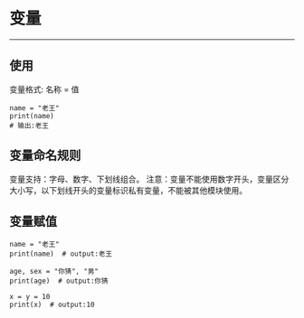 # 变量 #

----------

## 使用 ##
变量格式: 名称 = 值
```
name = "老王"
print(name)  
# 输出:老王
```
## 变量命名规则 ##
变量支持：字母、数字、下划线组合。
注意：变量不能使用数字开头，变量区分大小写，以下划线开头的变量标识私有变量，不能被其他模块使用。

## 变量赋值 ##
    name = "老王"
    print(name)  # output:老王
    
    age, sex = "你猜", "男"
    print(age)  # output:你猜
    
    x = y = 10
    print(x)  # output:10

